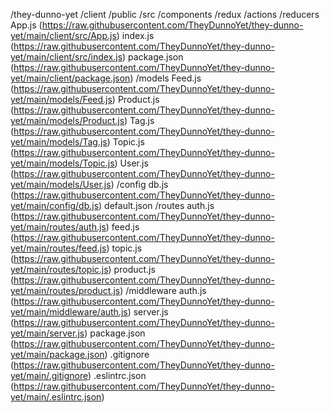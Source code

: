 /they-dunno-yet
    /client
        /public
        /src
            /components
            /redux
                /actions
                /reducers
            App.js (https://raw.githubusercontent.com/TheyDunnoYet/they-dunno-yet/main/client/src/App.js)
            index.js (https://raw.githubusercontent.com/TheyDunnoYet/they-dunno-yet/main/client/src/index.js)
        package.json (https://raw.githubusercontent.com/TheyDunnoYet/they-dunno-yet/main/client/package.json)
    /models
        Feed.js (https://raw.githubusercontent.com/TheyDunnoYet/they-dunno-yet/main/models/Feed.js)
        Product.js (https://raw.githubusercontent.com/TheyDunnoYet/they-dunno-yet/main/models/Product.js)
        Tag.js (https://raw.githubusercontent.com/TheyDunnoYet/they-dunno-yet/main/models/Tag.js)
        Topic.js (https://raw.githubusercontent.com/TheyDunnoYet/they-dunno-yet/main/models/Topic.js)
        User.js (https://raw.githubusercontent.com/TheyDunnoYet/they-dunno-yet/main/models/User.js)
    /config
        db.js (https://raw.githubusercontent.com/TheyDunnoYet/they-dunno-yet/main/config/db.js)
        default.json
    /routes
        auth.js (https://raw.githubusercontent.com/TheyDunnoYet/they-dunno-yet/main/routes/auth.js)
        feed.js (https://raw.githubusercontent.com/TheyDunnoYet/they-dunno-yet/main/routes/feed.js)
        topic.js (https://raw.githubusercontent.com/TheyDunnoYet/they-dunno-yet/main/routes/topic.js)
        product.js (https://raw.githubusercontent.com/TheyDunnoYet/they-dunno-yet/main/routes/product.js)
    /middleware
        auth.js (https://raw.githubusercontent.com/TheyDunnoYet/they-dunno-yet/main/middleware/auth.js)
    server.js (https://raw.githubusercontent.com/TheyDunnoYet/they-dunno-yet/main/server.js)
    package.json (https://raw.githubusercontent.com/TheyDunnoYet/they-dunno-yet/main/package.json)
    .gitignore (https://raw.githubusercontent.com/TheyDunnoYet/they-dunno-yet/main/.gitignore)
    .eslintrc.json (https://raw.githubusercontent.com/TheyDunnoYet/they-dunno-yet/main/.eslintrc.json)
